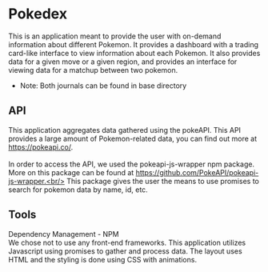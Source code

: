 # Pokedex
This is an application meant to provide the user with on-demand information about different Pokemon. It provides a dashboard with a trading card-like interface to view information about each Pokemon. It also provides data for a given move or a given region, and provides an interface for viewing data for a matchup between two pokemon. 

- Note: Both journals can be found in base directory

## API
This application aggregates data gathered using the pokeAPI. This API provides a large amount of Pokemon-related data, you can find out more at https://pokeapi.co/.
<br/><br/>
In order to access the API, we used the pokeapi-js-wrapper npm package. More on this package can be found at https://github.com/PokeAPI/pokeapi-js-wrapper.<br/>
This package gives the user the means to use promises to search for pokemon data by name, id, etc. 

## Tools
Dependency Management - NPM<br/>
We chose not to use any front-end frameworks. This application utilizes Javascript using promises to gather and process data. The layout uses HTML and the styling is done using CSS with animations. 



